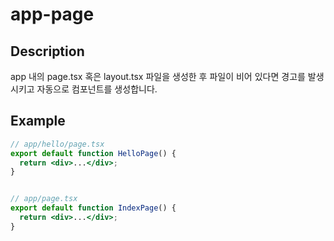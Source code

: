 # app-page

## Description

app 내의 page.tsx 혹은 layout.tsx 파일을 생성한 후 파일이 비어 있다면 경고를 발생시키고 자동으로 컴포넌트를 생성합니다.


## Example

```jsx
// app/hello/page.tsx
export default function HelloPage() {
  return <div>...</div>;
}
```

```jsx

// app/page.tsx
export default function IndexPage() {
  return <div>...</div>;
}
```
